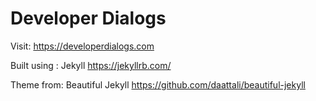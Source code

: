 # Developer Dialogs

Visit: https://developerdialogs.com

Built using : Jekyll https://jekyllrb.com/

Theme from: Beautiful Jekyll https://github.com/daattali/beautiful-jekyll


